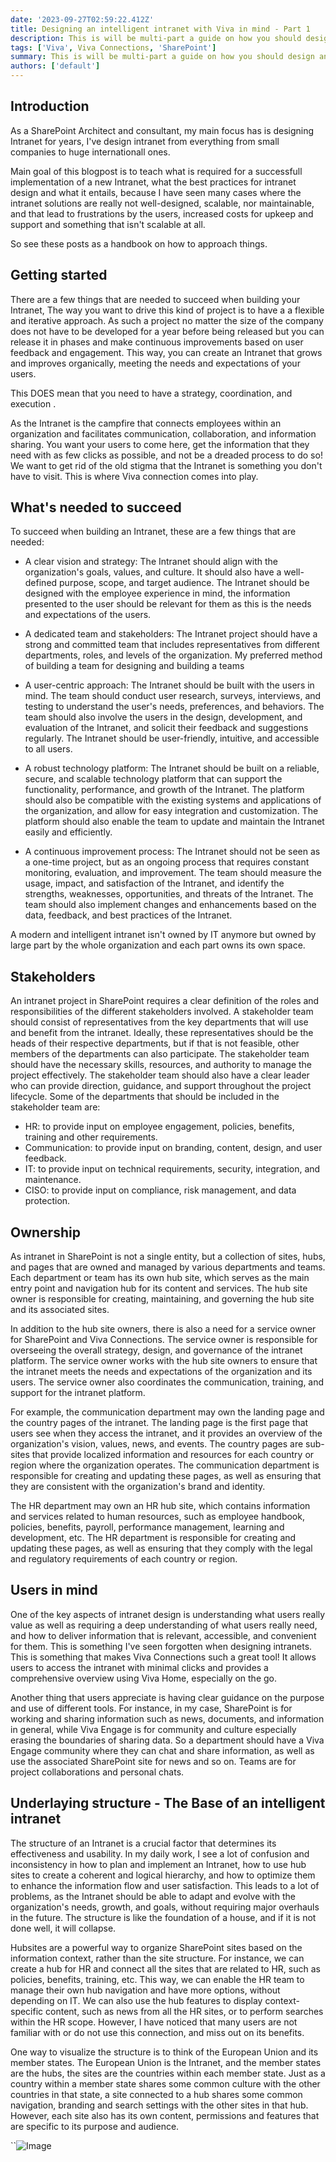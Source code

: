 ```yaml
---
date: '2023-09-27T02:59:22.412Z'
title: Designing an intelligent intranet with Viva in mind - Part 1
description: This is will be multi-part a guide on how you should design and architect your intelligent intranet, the do's and dont's and best pratices.
tags: ['Viva', Viva Connections, 'SharePoint']
summary: This is will be multi-part a guide on how you should design and architect your intelligent intranet
authors: ['default']
---
```


## Introduction

As a SharePoint Architect and consultant, my main focus has is designing Intranet for years, I've design intranet from everything from small companies to huge internationall ones.

Main goal of this blogpost is to teach what is required for a successfull implementation of a new Intranet,
what the best practices for intranet design and what it entails, because I have seen many cases where the intranet solutions are really not well-designed, scalable, nor maintainable, and that lead to frustrations by the users, increased costs for upkeep and support and something that isn't scalable at all.

So see these posts as a handbook on how to approach things.

## Getting started

There are a few things that are needed to succeed when building your Intranet, The way you want to drive this kind of project is to have a a flexible and iterative approach. As such a project no matter the size of the company does not have to be developed for a year before being released but you can release it in phases and make continuous improvements based on user feedback and engagement. This way, you can create an Intranet that grows and improves organically, meeting the needs and expectations of your users.

This DOES mean that you need to have a strategy, coordination, and execution .

As the Intranet is the campfire that connects employees within an organization and facilitates communication, collaboration, and information sharing. You want your users to come here, get the information that they need with as few clicks as possible, and not be a dreaded process to do so! We want to get rid of the old stigma that the Intranet is something you don't have to visit. This is where Viva connection comes into play.

## What's needed to succeed

To succeed when building an Intranet, these are a few things that are needed:

- A clear vision and strategy: The Intranet should align with the organization's goals, values, and culture. It should also have a well-defined purpose, scope, and target audience. The Intranet should be designed with the employee experience in mind, the information presented to the user should be relevant for them as this is the needs and expectations of the users.

- A dedicated team and stakeholders: The Intranet project should have a strong and committed team that includes representatives from different departments, roles, and levels of the organization. My preferred method of building a team for designing and building a teams

- A user-centric approach: The Intranet should be built with the users in mind. The team should conduct user research, surveys, interviews, and testing to understand the user's needs, preferences, and behaviors. The team should also involve the users in the design, development, and evaluation of the Intranet, and solicit their feedback and suggestions regularly. The Intranet should be user-friendly, intuitive, and accessible to all users.

- A robust technology platform: The Intranet should be built on a reliable, secure, and scalable technology platform that can support the functionality, performance, and growth of the Intranet. The platform should also be compatible with the existing systems and applications of the organization, and allow for easy integration and customization. The platform should also enable the team to update and maintain the Intranet easily and efficiently.

- A continuous improvement process: The Intranet should not be seen as a one-time project, but as an ongoing process that requires constant monitoring, evaluation, and improvement. The team should measure the usage, impact, and satisfaction of the Intranet, and identify the strengths, weaknesses, opportunities, and threats of the Intranet. The team should also implement changes and enhancements based on the data, feedback, and best practices of the Intranet.

A modern and intelligent intranet isn't owned by IT anymore but owned by large part by the whole organization and each part owns its own space.

## Stakeholders

An intranet project in SharePoint requires a clear definition of the roles and responsibilities of the different stakeholders involved. A stakeholder team should consist of representatives from the key departments that will use and benefit from the intranet. Ideally, these representatives should be the heads of their respective departments, but if that is not feasible, other members of the departments can also participate. The stakeholder team should have the necessary skills, resources, and authority to manage the project effectively. The stakeholder team should also have a clear leader who can provide direction, guidance, and support throughout the project lifecycle. Some of the departments that should be included in the stakeholder team are:

- HR: to provide input on employee engagement, policies, benefits, training and other requirements.
- Communication: to provide input on branding, content, design, and user feedback.
- IT: to provide input on technical requirements, security, integration, and maintenance.
- CISO: to provide input on compliance, risk management, and data protection.

## Ownership

As intranet in SharePoint is not a single entity, but a collection of sites, hubs, and pages that are owned and managed by various departments and teams. Each department or team has its own hub site, which serves as the main entry point and navigation hub for its content and services. The hub site owner is responsible for creating, maintaining, and governing the hub site and its associated sites.

In addition to the hub site owners, there is also a need for a service owner for SharePoint and Viva Connections. The service owner is responsible for overseeing the overall strategy, design, and governance of the intranet platform. The service owner works with the hub site owners to ensure that the intranet meets the needs and expectations of the organization and its users. The service owner also coordinates the communication, training, and support for the intranet platform.

For example, the communication department may own the landing page and the country pages of the intranet. The landing page is the first page that users see when they access the intranet, and it provides an overview of the organization's vision, values, news, and events. The country pages are sub-sites that provide localized information and resources for each country or region where the organization operates. The communication department is responsible for creating and updating these pages, as well as ensuring that they are consistent with the organization's brand and identity.

The HR department may own an HR hub site, which contains information and services related to human resources, such as employee handbook, policies, benefits, payroll, performance management, learning and development, etc. The HR department is responsible for creating and updating these pages, as well as ensuring that they comply with the legal and regulatory requirements of each country or region.

## Users in mind

One of the key aspects of intranet design is understanding what users really value as well as requiring a deep understanding of what users really need, and how to deliver information that is relevant, accessible, and convenient for them. This is something I've seen forgotten when designing intranets.
This is something that makes Viva Connections such a great tool! It allows users to access the intranet with minimal clicks and provides a comprehensive overview using Viva Home, especially on the go.

Another thing that users appreciate is having clear guidance on the purpose and use of different tools. For instance, in my case, SharePoint is for working and sharing information such as news, documents, and information in general, while Viva Engage is for community and culture especially erasing the boundaries of sharing data. So a department should have a Viva Engage community where they can chat and share information, as well as use the associated SharePoint site for news and so on. Teams are for project collaborations and personal chats.

## Underlaying structure - The Base of an intelligent intranet

The structure of an Intranet is a crucial factor that determines its effectiveness and usability. In my daily work, I see a lot of confusion and inconsistency in how to plan and implement an Intranet, how to use hub sites to create a coherent and logical hierarchy, and how to optimize them to enhance the information flow and user satisfaction. This leads to a lot of problems, as the Intranet should be able to adapt and evolve with the organization's needs, growth, and goals, without requiring major overhauls in the future. The structure is like the foundation of a house, and if it is not done well, it will collapse.

Hubsites are a powerful way to organize SharePoint sites based on the information context, rather than the site structure. For instance, we can create a hub for HR and connect all the sites that are related to HR, such as policies, benefits, training, etc. This way, we can enable the HR team to manage their own hub navigation and have more options, without depending on IT. We can also use the hub features to display context-specific content, such as news from all the HR sites, or to perform searches within the HR scope. However, I have noticed that many users are not familiar with or do not use this connection, and miss out on its benefits.

One way to visualize the structure is to think of the European Union and its member states. The European Union is the Intranet, and the member states are the hubs, the sites are the countries within each member state. Just as a country within a member state shares some common culture with the other countries in that state, a site connected to a hub shares some common navigation, branding and search settings with the other sites in that hub. However, each site also has its own content, permissions and features that are specific to its purpose and audience.

``![Image](/static/images/assets/DesigningAnIntranet/EOrR55NX0AAXO4M.png 'Source: Microsoft')
